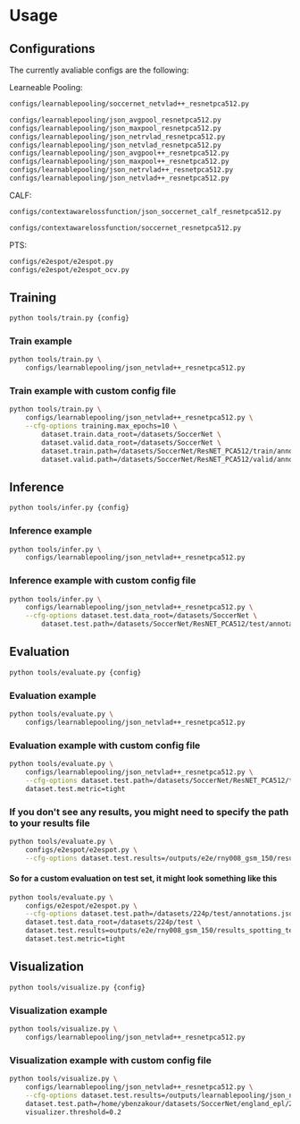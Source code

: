 # Usage

## Configurations

The currently avaliable configs are the following:

Learneable Pooling:

```bash
configs/learnablepooling/soccernet_netvlad++_resnetpca512.py

configs/learnablepooling/json_avgpool_resnetpca512.py
configs/learnablepooling/json_maxpool_resnetpca512.py
configs/learnablepooling/json_netrvlad_resnetpca512.py
configs/learnablepooling/json_netvlad_resnetpca512.py
configs/learnablepooling/json_avgpool++_resnetpca512.py
configs/learnablepooling/json_maxpool++_resnetpca512.py
configs/learnablepooling/json_netrvlad++_resnetpca512.py
configs/learnablepooling/json_netvlad++_resnetpca512.py
```

CALF:

```bash
configs/contextawarelossfunction/json_soccernet_calf_resnetpca512.py

configs/contextawarelossfunction/soccernet_resnetpca512.py
```

PTS:

```bash
configs/e2espot/e2espot.py
configs/e2espot/e2espot_ocv.py
```

## Training

```bash
python tools/train.py {config}
```

### Train example

```bash
python tools/train.py \
    configs/learnablepooling/json_netvlad++_resnetpca512.py
```

### Train example with custom config file

```bash
python tools/train.py \
    configs/learnablepooling/json_netvlad++_resnetpca512.py \
    --cfg-options training.max_epochs=10 \
        dataset.train.data_root=/datasets/SoccerNet \
        dataset.valid.data_root=/datasets/SoccerNet \
        dataset.train.path=/datasets/SoccerNet/ResNET_PCA512/train/annotations.json \
        dataset.valid.path=/datasets/SoccerNet/ResNET_PCA512/valid/annotations.json
```

## Inference

```bash
python tools/infer.py {config}
```

### Inference example

```bash
python tools/infer.py \
    configs/learnablepooling/json_netvlad++_resnetpca512.py
```

### Inference example with custom config file

```bash
python tools/infer.py \
    configs/learnablepooling/json_netvlad++_resnetpca512.py \
    --cfg-options dataset.test.data_root=/datasets/SoccerNet \
        dataset.test.path=/datasets/SoccerNet/ResNET_PCA512/test/annotations.json
```

## Evaluation

```bash
python tools/evaluate.py {config}
```

### Evaluation example

```bash
python tools/evaluate.py \
    configs/learnablepooling/json_netvlad++_resnetpca512.py
```

### Evaluation example with custom config file

```bash
python tools/evaluate.py \
    configs/learnablepooling/json_netvlad++_resnetpca512.py \
    --cfg-options dataset.test.path=/datasets/SoccerNet/ResNET_PCA512/test/annotations.json \
    dataset.test.metric=tight
```

### If you don't see any results, you might need to specify the path to your results file

```bash
python tools/evaluate.py \
    configs/e2espot/e2espot.py \
    --cfg-options dataset.test.results=/outputs/e2e/rny008_gsm_150/results_spotting_test.recall.json.gz
```

#### So for a custom evaluation on test set, it might look something like this

```bash
python tools/evaluate.py \
    configs/e2espot/e2espot.py \
    --cfg-options dataset.test.path=/datasets/224p/test/annotations.json \
    dataset.test.data_root=/datasets/224p/test \
    dataset.test.results=outputs/e2e/rny008_gsm_150/results_spotting_test.recall.json.gz \
    dataset.test.metric=tight
```
## Visualization

```bash
python tools/visualize.py {config}
```

### Visualization example

```bash
python tools/visualize.py \
    configs/learnablepooling/json_netvlad++_resnetpca512.py
```

### Visualization example with custom config file

```bash
python tools/visualize.py \
    configs/learnablepooling/json_netvlad++_resnetpca512.py \
    --cfg-options dataset.test.results=/outputs/learnablepooling/json_netvlad++_resnetpca512/results_spotting_test/england_epl/2014-2015/2015-05-17_-_18-00_Manchester_United_1_-_1_Arsenal/1_ResNET_TF2_PCA512/results_spotting.json \
    dataset.test.path=/home/ybenzakour/datasets/SoccerNet/england_epl/2014-2015/2015-05-17_-_18-00_Manchester_United_1_-_1_Arsenal/1_224p.mkv \
    visualizer.threshold=0.2
```

